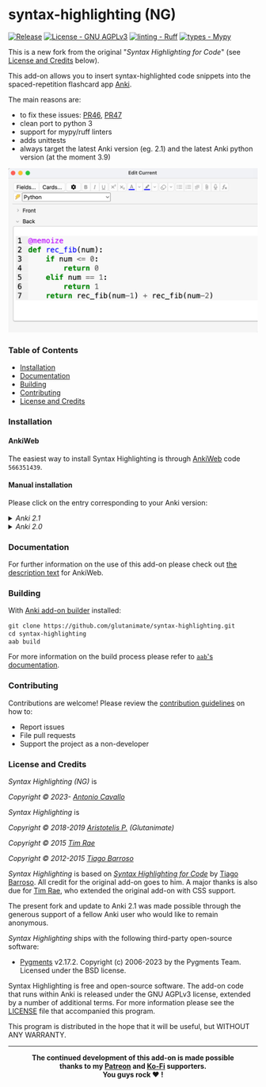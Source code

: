 # syntax-highlighting (NG)

[![Release](https://img.shields.io/github/downloads/cav71/syntax-highlighting-ng/total?logo=github&label=downloads)](https://github.com/cav71/syntax-highlighting-ng/releases)
[![License - GNU AGPLv3](https://img.shields.io/badge/license-%20%20GNU%20AGPLv3%20-green)](https://spdx.org/licenses/AGPL-3.0-only.html)
[![linting - Ruff](https://img.shields.io/endpoint?url=https://raw.githubusercontent.com/astral-sh/ruff/main/assets/badge/v2.json)](https://github.com/astral-sh/ruff)
[![types - Mypy](https://img.shields.io/badge/types-Mypy-blue.svg)](https://github.com/python/mypy)

This is a new fork from the original "*Syntax Highlighting for Code*" (see [License and Credits](#license-and-credits) below).

This add-on allows you to insert syntax-highlighted code snippets into the spaced-repetition flashcard app [Anki](https://apps.ankiweb.net/).

The main reasons are:
* to fix these issues:
  [PR46](https://github.com/glutanimate/syntax-highlighting/issues/46),
  [PR47](https://github.com/glutanimate/syntax-highlighting/issues/47)
* clean port to python 3
* support for mypy/ruff linters
* adds unittests
* always target the latest Anki version (eg. 2.1) and the latest Anki python version (at the moment 3.9)

<p align="center"><img src="screenshots/screenshot_python.png"></p>


### Table of Contents <!-- omit in toc -->

<!-- MarkdownTOC levels="1,2,3" -->

- [Installation](#installation)
- [Documentation](#documentation)
- [Building](#building)
- [Contributing](#contributing)
- [License and Credits](#license-and-credits)

<!-- /MarkdownTOC -->

### Installation

#### AnkiWeb <!-- omit in toc -->

The easiest way to install Syntax Highlighting is through [AnkiWeb](https://ankiweb.net/shared/info/566351439) code `566351439`.

#### Manual installation <!-- omit in toc -->

Please click on the entry corresponding to your Anki version:

<details>

<summary><i>Anki 2.1</i></summary>

1. Make sure you have the [latest version](https://apps.ankiweb.net/#download) of Anki 2.1 installed. Earlier releases (e.g. found in various Linux distros) do not support `.ankiaddon` packages.
2. Download the latest `.ankiaddon` package from the [releases tab](https://github.com/glutanimate/syntax-highlighting/releases) (you might need to click on *Assets* below the description to reveal the download links)
3. From Anki's main window, head to *Tools* → *Add-ons*
4. Drag-and-drop the `.ankiaddon` package onto the add-ons list
5. Restart Anki

</details>

<details>

<summary><i>Anki 2.0</i></summary>
**No support for 2.0**
</details>

### Documentation

For further information on the use of this add-on please check out [the description text](docs/description.md) for AnkiWeb.

### Building

With [Anki add-on builder](https://github.com/glutanimate/anki-addon-builder/) installed:

    git clone https://github.com/glutanimate/syntax-highlighting.git
    cd syntax-highlighting
    aab build

For more information on the build process please refer to [`aab`'s documentation](https://github.com/glutanimate/anki-addon-builder/#usage).

### Contributing

Contributions are welcome! Please review the [contribution guidelines](./CONTRIBUTING.md) on how to:

- Report issues
- File pull requests
- Support the project as a non-developer

### License and Credits

*Syntax Highlighting (NG)* is

*Copyright © 2023- [Antonio Cavallo](https://github.com/cav71)*

*Syntax Highlighting* is

*Copyright © 2018-2019 [Aristotelis P.](https://glutanimate.com/) (Glutanimate)*

*Copyright © 2015 [Tim Rae](https://github.com/timrae)*

*Copyright © 2012-2015 [Tiago Barroso](https://github.com/tmbb)*


*Syntax Highlighting* is based on [*Syntax Highlighting for Code*](https://github.com/tmbb/SyntaxHighlight) by [Tiago Barroso](https://github.com/tmbb). All credit for the original add-on goes to him. A major thanks is also due for [Tim Rae](https://github.com/timrae), who extended the original add-on with CSS support.

The present fork and update to Anki 2.1 was made possible through the generous support of a fellow Anki user who would like to remain anonymous.

*Syntax Highlighting* ships with the following third-party open-source software:

- [Pygments](http://pygments.org/) v2.17.2. Copyright (c) 2006-2023 by the Pygments Team. Licensed under the BSD license.

Syntax Highlighting is free and open-source software. The add-on code that runs within Anki is released under the GNU AGPLv3 license, extended by a number of additional terms. For more information please see the [LICENSE](https://github.com/glutanimate/syntax-highlighting/blob/master/LICENSE) file that accompanied this program.

This program is distributed in the hope that it will be useful, but WITHOUT ANY WARRANTY.

----

<b>
<div align="center">The continued development of this add-on is made possible <br>thanks to my <a href="https://www.patreon.com/glutanimate">Patreon</a> and <a href="https://ko-fi.com/X8X0L4YV">Ko-Fi</a> supporters.
<br>You guys rock ❤️ !</div>
</b>

